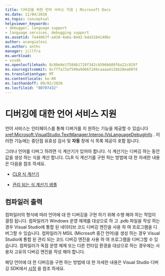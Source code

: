 ```yaml
---
title: 디버깅을 위한 언어 서비스 지원 | Microsoft Docs
ms.date: 11/04/2016
ms.topic: conceptual
helpviewer_keywords:
- debugger, language support
- language services, debugging support
ms.assetid: 7a44067f-a410-4a6a-84d2-bda5184140bc
author: acangialosi
ms.author: anthc
manager: jillfra
ms.workload:
- vssdk
ms.openlocfilehash: 8c80e8e1f584b1728f342cb596b689f6a22c9297
ms.sourcegitcommit: 6cfffa72af599a9d667249caaaa411bb28ea69fd
ms.translationtype: MT
ms.contentlocale: ko-KR
ms.lasthandoff: 09/02/2020
ms.locfileid: "80707432"
---
```

# <a name="language-service-support-for-debugging"></a>디버깅에 대한 언어 서비스 지원
언어 서비스는 인터페이스를 통해 디버거를 지 원하는 기능을 제공할 수 있습니다 <xref:Microsoft.VisualStudio.TextManager.Interop.IVsLanguageDebugInfo> . 이러한 기능에는 중단점 유효성 검사 및 **자동** 창에 식 목록 제공이 포함 됩니다.

 그러나 언어를 디버그 하려면 식 계산기가 있어야 합니다. 식 계산기는 디버깅 하는 동안 값을 생성 하는 식을 계산 합니다. CLR 식 계산기를 구현 하는 방법에 대 한 자세한 내용은 다음을 참조 하세요.

- [CLR 식 계산기](https://github.com/Microsoft/ConcordExtensibilitySamples/wiki/CLR-Expression-Evaluators)

- [관리 되는 식 계산기 샘플](https://github.com/Microsoft/ConcordExtensibilitySamples/wiki/Managed-Expression-Evaluator-Sample)

## <a name="compiler-output"></a>컴파일러 출력
 컴파일러의 형식에 따라 언어에 대 한 디버깅을 구현 하기 위해 수행 해야 하는 작업이 결정 됩니다. 컴파일러가 Windows 운영 체제를 대상으로 하 고 .pdb 파일을 작성 하는 경우 Visual Studio에 통합 된 네이티브 코드 디버깅 엔진을 사용 하 여 프로그램을 디버그할 수 있습니다. 컴파일러가 MSIL (Microsoft 중간 언어)을 생성 하는 경우 Visual Studio에 통합 된 관리 되는 코드 디버깅 엔진을 사용 하 여 프로그램을 디버그할 수 있습니다. 컴파일러가 독점 운영 체제 또는 다른 런타임 환경을 대상으로 하는 경우에는 사용자 고유의 디버깅 엔진을 작성 해야 합니다.

 해당 언어에 대 한 디버깅을 구현 하는 방법에 대 한 자세한 내용은 Visual Studio 디버깅 SDK에서 [시작](../../extensibility/debugger/getting-started-with-debugger-extensibility.md) 을 참조 하세요.
